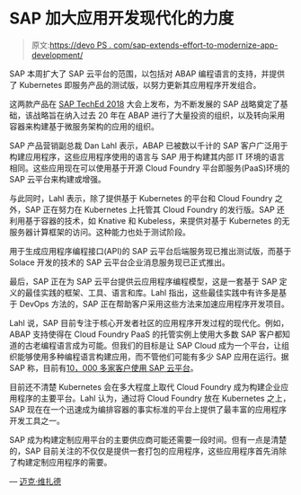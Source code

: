 # SAP 加大应用开发现代化的力度

> 原文:[https://devo PS . com/sap-extends-effort-to-modernize-app-development/](https://devops.com/sap-extends-effort-to-modernize-app-development/)

SAP 本周扩大了 SAP 云平台的范围，以包括对 ABAP 编程语言的支持，并提供了 Kubernetes 即服务产品的测试版，以努力更新其应用程序开发组合。

这两款产品在 [SAP TechEd 2018](https://events.sap.com/teched-2018-usa/en/home) 大会上发布，为不断发展的 SAP 战略奠定了基础，该战略旨在纳入过去 20 年在 ABAP 进行了大量投资的组织，以及转向采用容器来构建基于微服务架构的应用的组织。

SAP 产品营销副总裁 Dan Lahl 表示，ABAP 已被数以千计的 SAP 客户广泛用于构建应用程序，这些应用程序使用的语言与 SAP 用于构建其内部 IT 环境的语言相同。这些应用现在可以使用基于开源 Cloud Foundry 平台即服务(PaaS)环境的 SAP 云平台来构建或增强。

与此同时，Lahl 表示，除了提供基于 Kubernetes 的平台和 Cloud Foundry 之外，SAP 正在努力在 Kubernetes 上托管其 Cloud Foundry 的发行版。SAP 还利用基于容器的技术，如 Knative 和 Kubeless，来提供对基于 Kubernetes 的无服务器计算框架的访问。这种能力也处于测试阶段。

用于生成应用程序编程接口(API)的 SAP 云平台后端服务现已推出测试版，而基于 Solace 开发的技术的 SAP 云平台企业消息服务现已正式推出。

最后，SAP 正在为 SAP 云平台提供云应用程序编程模型，这是一套基于 SAP 定义的最佳实践的框架、工具、语言和库。Lahl 指出，这些最佳实践中有许多是基于 DevOps 方法的，SAP 正在帮助客户采用这些方法来加速应用程序开发项目。

Lahl 说，SAP 目前专注于核心开发者社区的应用程序开发过程的现代化。例如，ABAP 支持使得在 Cloud Foundry PaaS 的托管实例上使用大多数 SAP 客户都知道的古老编程语言成为可能。但我们的目标是让 SAP Cloud 成为一个平台，让组织能够使用多种编程语言构建应用，而不管他们可能有多少 SAP 应用在运行。据 SAP 称，目前有[10，000 多家客户使用 SAP 云平台](https://news.sap.com/2018/09/sap-cloud-platform-10k-customers-globally/)。

目前还不清楚 Kubernetes 会在多大程度上取代 Cloud Foundry 成为构建企业应用程序的主要平台。Lahl 认为，通过将 Cloud Foundry 放在 Kubernetes 之上，SAP 现在在一个迅速成为编排容器的事实标准的平台上提供了最丰富的应用程序开发工具之一。

SAP 成为构建定制应用平台的主要供应商可能还需要一段时间。但有一点是清楚的，SAP 目前关注的不仅仅是提供一套打包的应用程序，这些应用程序首先消除了构建定制应用程序的需要。

— [迈克·维扎德](https://devops.com/author/mike-vizard/)